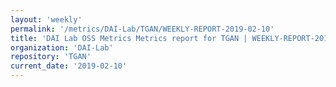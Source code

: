 ```yaml
---
layout: 'weekly'
permalink: '/metrics/DAI-Lab/TGAN/WEEKLY-REPORT-2019-02-10'
title: 'DAI Lab OSS Metrics Metrics report for TGAN | WEEKLY-REPORT-2019-02-10'
organization: 'DAI-Lab'
repository: 'TGAN'
current_date: '2019-02-10'
---
```

